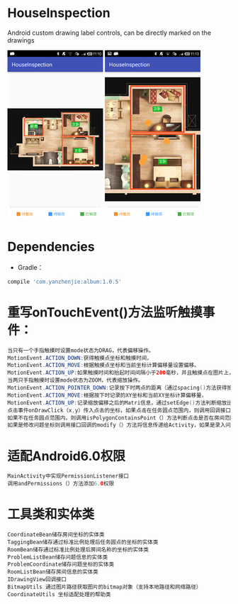 # HouseInspection
Android custom drawing label controls, can be directly marked on the drawings

![image](https://github.com/qiushanyueyy/HouseInspection/blob/master/app/src/image/1.png)
![image](https://github.com/qiushanyueyy/HouseInspection/blob/master/app/src/image/2.png)

# Dependencies
* Gradle：
```groovy
compile 'com.yanzhenjie:album:1.0.5'
```

# 重写onTouchEvent()方法监听触摸事件：   
```java
当只有一个手指触摸时设置mode状态为DRAG，代表偏移操作。
MotionEvent.ACTION_DOWN:获得触摸点坐标和触摸时间，
MotionEvent.ACTION_MOVE:根据触摸点坐标和当前坐标计算偏移量设置偏移。 
MotionEvent.ACTION_UP:如果触摸时间和抬起时间间隔小于200毫秒，并且触摸点在图片上，则算作点击事件。
当两只手指触摸时设置mode状态为ZOOM，代表缩放操作。
MotionEvent.ACTION_POINTER_DOWN:记录按下时两点的距离（通过spacing()方法获得按下时两点的距离），
MotionEvent.ACTION_MOVE:根据按下时记录的XY坐标和当前XY坐标计算偏移量，
MotionEvent.ACTION_UP:记录缩放偏移之后的Matri信息，通过setEdge()方法判断缩放比例有么有超过最大值或最小值。
点击事件onDrawClick（x,y）传入点击的坐标，如果点击在任务圆点范围内，则调用回调接口的problem（）将信息传递给Activity。
如果不在任务圆点范围内，则调用isPolygonContainsPoint（）方法判断点击是否在房间范围内，根据type判断状态，
如果是修改问题坐标则调用接口回调的modify（）方法将信息传递给Activity，如果是录入问题则调用接口回调的input（）方法将信息传递给Activity。
```

# 适配Android6.0权限
```java
MainActivity中实现PermissionListener接口 
调用andPermissions（）方法添加6.0权限
```

# 工具类和实体类
```java
CoordinateBean储存房间坐标的实体类
TaggingBean储存通过标准比例处理后任务圆点的坐标的实体类
RoomBean储存通过标准比例处理后房间名称的坐标的实体类
ProblemListBean储存问题信息的实体类
ProblemCoordinate储存问题坐标的实体类
RoomListBean储存房间信息的实体类
IDrawingView回调接口
BitmapUtils 通过图片路径获取图片的bitmap对象（支持本地路径和网络路径）
CoordinateUtils 坐标适配处理的帮助类
```
